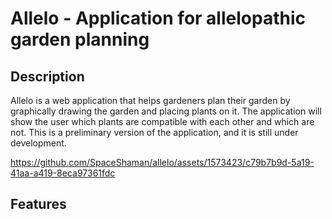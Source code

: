 # Allelo - Application for allelopathic garden planning

## Description

Allelo is a web application that helps gardeners plan their garden by graphically drawing the garden and placing plants on it.
The application will show the user which plants are compatible with each other and which are not. This is a preliminary version of the application, and it is still under development.

https://github.com/SpaceShaman/allelo/assets/1573423/c79b7b9d-5a19-41aa-a419-8eca97361fdc

## Features




